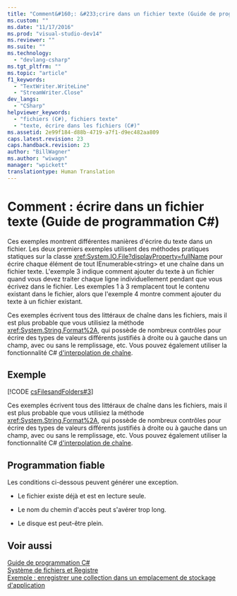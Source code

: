 ```yaml
---
title: "Comment&#160;: &#233;crire dans un fichier texte (Guide de programmation C#) | Microsoft Docs"
ms.custom: ""
ms.date: "11/17/2016"
ms.prod: "visual-studio-dev14"
ms.reviewer: ""
ms.suite: ""
ms.technology: 
  - "devlang-csharp"
ms.tgt_pltfrm: ""
ms.topic: "article"
f1_keywords: 
  - "TextWriter.WriteLine"
  - "StreamWriter.Close"
dev_langs: 
  - "CSharp"
helpviewer_keywords: 
  - "fichiers (C#), fichiers texte"
  - "texte, écrire dans les fichiers (C#)"
ms.assetid: 2e99f184-d88b-4719-a7f1-d9ec482aa809
caps.latest.revision: 23
caps.handback.revision: 23
author: "BillWagner"
ms.author: "wiwagn"
manager: "wpickett"
translationtype: Human Translation
---
```

# Comment&#160;: &#233;crire dans un fichier texte (Guide de programmation C#)
Ces exemples montrent différentes manières d'écrire du texte dans un fichier.  Les deux premiers exemples utilisent des méthodes pratiques statiques sur la classe <xref:System.IO.File?displayProperty=fullName> pour écrire chaque élément de tout IEnumerable\<string\> et une chaîne dans un fichier texte.  L'exemple 3 indique comment ajouter du texte à un fichier quand vous devez traiter chaque ligne individuellement pendant que vous écrivez dans le fichier.  Les exemples 1 à 3 remplacent tout le contenu existant dans le fichier, alors que l'exemple 4 montre comment ajouter du texte à un fichier existant.  
  
 Ces exemples écrivent tous des littéraux de chaîne dans les fichiers, mais il est plus probable que vous utilisiez la méthode <xref:System.String.Format%2A>, qui possède de nombreux contrôles pour écrire des types de valeurs différents justifiés à droite ou à gauche dans un champ, avec ou sans le remplissage, etc.  Vous pouvez également utiliser la fonctionnalité C\# [d'interpolation de chaîne](../../../csharp/language-reference/keywords/interpolated-strings.md).  
  
## Exemple  
 [!CODE [csFilesandFolders#3](../CodeSnippet/VS_Snippets_VBCSharp/csFilesAndFolders#3)]  
  
 Ces exemples écrivent tous des littéraux de chaîne dans les fichiers, mais il est plus probable que vous utilisiez la méthode <xref:System.String.Format%2A>, qui possède de nombreux contrôles pour écrire des types de valeurs différents justifiés à droite ou à gauche dans un champ, avec ou sans le remplissage, etc.  Vous pouvez également utiliser la fonctionnalité C\# [d'interpolation de chaîne](../../../csharp/language-reference/keywords/interpolated-strings.md).  
  
## Programmation fiable  
 Les conditions ci\-dessous peuvent générer une exception.  
  
-   Le fichier existe déjà et est en lecture seule.  
  
-   Le nom du chemin d'accès peut s'avérer trop long.  
  
-   Le disque est peut\-être plein.  
  
## Voir aussi  
 [Guide de programmation C\#](../../../csharp/programming-guide/index.md)   
 [Système de fichiers et Registre](../../../csharp/programming-guide/file-system/file-system-and-the-registry.md)   
 [Exemple : enregistrer une collection dans un emplacement de stockage d'application](http://code.msdn.microsoft.com/CSWinStoreAppSaveCollection-bed5d6e6)